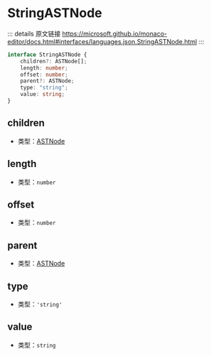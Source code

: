 # StringASTNode
        
::: details 原文链接
https://microsoft.github.io/monaco-editor/docs.html#interfaces/languages.json.StringASTNode.html
:::

```ts
interface StringASTNode {
    children?: ASTNode[];
    length: number;
    offset: number;
    parent?: ASTNode;
    type: "string";
    value: string;
}
```

## children
- 类型：[ASTNode](/api/languages/json/ASTNode.md)
## length
- 类型：`number`
## offset
- 类型：`number`
## parent
- 类型：[ASTNode](/api/languages/json/ASTNode.md)
## type
- 类型：`'string'`
## value
- 类型：`string`